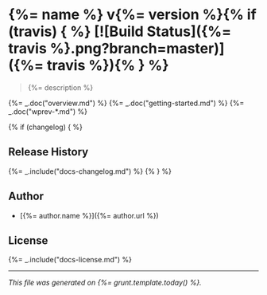 # {%= name %} v{%= version %}{% if (travis) { %} [![Build Status]({%= travis %}.png?branch=master)]({%= travis %}){% } %}

> {%= description %}

{%= _.doc("overview.md") %}
{%= _.doc("getting-started.md") %}
{%= _.doc("wprev-*.md") %}

{% if (changelog) { %}
## Release History
{%= _.include("docs-changelog.md") %} {% } %}

## Author

+ [{%= author.name %}]({%= author.url %})

## License
{%= _.include("docs-license.md") %}

***

_This file was generated on {%= grunt.template.today() %}._
